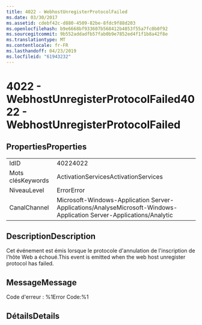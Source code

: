 ```yaml
---
title: 4022 - WebhostUnregisterProtocolFailed
ms.date: 03/30/2017
ms.assetid: cdebf42c-d880-4509-82be-8fdc9f88d203
ms.openlocfilehash: b9e6668bf933607b568412b4853f55a7fc0b0f92
ms.sourcegitcommit: 9b552addadfb57fab0b9e7852ed4f1f1b8a42f8e
ms.translationtype: MT
ms.contentlocale: fr-FR
ms.lasthandoff: 04/23/2019
ms.locfileid: "61943232"
---
```

# <a name="4022---webhostunregisterprotocolfailed"></a><span data-ttu-id="8b4df-102">4022 - WebhostUnregisterProtocolFailed</span><span class="sxs-lookup"><span data-stu-id="8b4df-102">4022 - WebhostUnregisterProtocolFailed</span></span>
## <a name="properties"></a><span data-ttu-id="8b4df-103">Properties</span><span class="sxs-lookup"><span data-stu-id="8b4df-103">Properties</span></span>  
  
|||  
|-|-|  
|<span data-ttu-id="8b4df-104">Id</span><span class="sxs-lookup"><span data-stu-id="8b4df-104">ID</span></span>|<span data-ttu-id="8b4df-105">4022</span><span class="sxs-lookup"><span data-stu-id="8b4df-105">4022</span></span>|  
|<span data-ttu-id="8b4df-106">Mots clés</span><span class="sxs-lookup"><span data-stu-id="8b4df-106">Keywords</span></span>|<span data-ttu-id="8b4df-107">ActivationServices</span><span class="sxs-lookup"><span data-stu-id="8b4df-107">ActivationServices</span></span>|  
|<span data-ttu-id="8b4df-108">Niveau</span><span class="sxs-lookup"><span data-stu-id="8b4df-108">Level</span></span>|<span data-ttu-id="8b4df-109">Error</span><span class="sxs-lookup"><span data-stu-id="8b4df-109">Error</span></span>|  
|<span data-ttu-id="8b4df-110">Canal</span><span class="sxs-lookup"><span data-stu-id="8b4df-110">Channel</span></span>|<span data-ttu-id="8b4df-111">Microsoft-Windows-Application Server-Applications/Analyse</span><span class="sxs-lookup"><span data-stu-id="8b4df-111">Microsoft-Windows-Application Server-Applications/Analytic</span></span>|  
  
## <a name="description"></a><span data-ttu-id="8b4df-112">Description</span><span class="sxs-lookup"><span data-stu-id="8b4df-112">Description</span></span>  
 <span data-ttu-id="8b4df-113">Cet événement est émis lorsque le protocole d'annulation de l'inscription de l'hôte Web a échoué.</span><span class="sxs-lookup"><span data-stu-id="8b4df-113">This event is emitted when the web host unregister protocol has failed.</span></span>  
  
## <a name="message"></a><span data-ttu-id="8b4df-114">Message</span><span class="sxs-lookup"><span data-stu-id="8b4df-114">Message</span></span>  
 <span data-ttu-id="8b4df-115">Code d'erreur : %1</span><span class="sxs-lookup"><span data-stu-id="8b4df-115">Error Code:%1</span></span>  
  
## <a name="details"></a><span data-ttu-id="8b4df-116">Détails</span><span class="sxs-lookup"><span data-stu-id="8b4df-116">Details</span></span>
